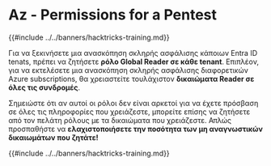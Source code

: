 # Az - Permissions for a Pentest

{{#include ../../banners/hacktricks-training.md}}

Για να ξεκινήσετε μια ανασκόπηση σκληρής ασφάλισης κάποιων Entra ID tenats, πρέπει να ζητήσετε **ρόλο Global Reader σε κάθε tenant**. Επιπλέον, για να εκτελέσετε μια ανασκόπηση σκληρής ασφάλισης διαφορετικών Azure subscriptions, θα χρειαστείτε τουλάχιστον **δικαιώματα Reader σε όλες τις συνδρομές**.

Σημειώστε ότι αν αυτοί οι ρόλοι δεν είναι αρκετοί για να έχετε πρόσβαση σε όλες τις πληροφορίες που χρειάζεστε, μπορείτε επίσης να ζητήσετε από τον πελάτη ρόλους με τα δικαιώματα που χρειάζεστε. Απλώς προσπαθήστε να **ελαχιστοποιήσετε την ποσότητα των μη αναγνωστικών δικαιωμάτων που ζητάτε!**

{{#include ../../banners/hacktricks-training.md}}
